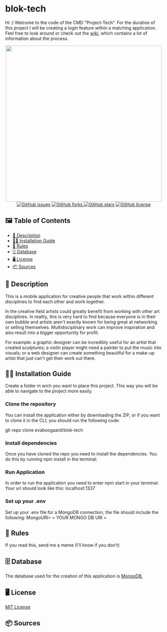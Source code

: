 # blok-tech

Hi :) Welcome to the code of the CMD "Project-Tech". For the duration of this project I will be creating a login feature within a matching application. Feel free to look around or check out the [wiki](https://github.com/evaboogaard/blok-tech/wiki), which contains a lot of information about the process.

<section align="center">
<img width="500px" alt="" src="https://user-images.githubusercontent.com/94062754/156223856-9e7bb4f2-2f4e-476a-8f8f-1c878ed22167.png">
</section>

<section align="center">
      <a href="https://github.com/evaboogaard/blok-tech/issues"><img alt="GitHub issues" src="https://img.shields.io/github/issues/evaboogaard/blok-tech"></a>
      <a href="https://github.com/evaboogaard/blok-tech/network"><img alt="GitHub forks" src="https://img.shields.io/github/forks/evaboogaard/blok-tech"</a>
      <a href="https://github.com/evaboogaard/blok-tech/stargazers"><img alt="GitHub stars" src="https://img.shields.io/github/stars/evaboogaard/blok-tech"></a>
      <a href="https://github.com/evaboogaard/blok-tech/blob/main/LICENSE.md"><img alt="GitHub license" src="https://img.shields.io/github/license/evaboogaard/blok-tech""></a>
  </section>


## 🖼 Table of Contents
- [🎨 Description](https://github.com/evaboogaard/blok-tech#-description)
- [🧙‍♂ ‍Installation Guide](https://github.com/evaboogaard/blok-tech#-installation-guide)
- [🚫 Rules](https://github.com/evaboogaard/blok-tech#-rules)
- [🗄 Database](https://github.com/evaboogaard/blok-tech#-database)
- [🖥 License](https://github.com/evaboogaard/blok-tech#-license)
- [📦 Sources](https://github.com/evaboogaard/blok-tech#-sources)

## 🎨 Description
This is a mobile application for creative people that work within different disciplines to find each other and work together. 

In the creative field artists could greatly benefit from working with other art disciplines. In reality, this is very hard to find because everyone is in their own bubble and artists aren't exactly known for being great at networking or selling themselves. Multidisciplinary work can improve inspiration and also result into a bigger opportunity for profit.

For example: a graphic designer can be incredibly useful for an artist that created sculptures; a violin player might need a painter to put the music into visuals; or a web designer can create something beautiful for a make-up artist that just can't get their work out there.

## 🧙‍♂ ‍Installation Guide
Create a folder in wich you want to place this project. This way you will be able to navigate to the project more easily.

### Clone the repository
You can install the application either by downloading the ZIP, or if you want to clone it in the CLI; you should run the following code:

gh repo clone evaboogaard/blok-tech

### Install dependencies
Once you have cloned the repo you need to install the dependencies. You do this by running npm install in the terminal.

### Run Application
In order to run the application you need to enter npm start in your terminal. Your url should look like this: localhost:1337

### Set up your .env
Set up your .env file for a MongoDB connection, the file should include the following: MongoURI= < YOUR MONGO DB URI >

## 🚫 Rules
If you read this, send me a meme (I'll know if you don't)

## 🗄 Database
The database used for the creation of this application is [MongoDB.](https://www.mongodb.com/)

## 🖥 License
[MIT License](https://github.com/evaboogaard/blok-tech/blob/main/LICENSE.md)

## 📦 Sources

